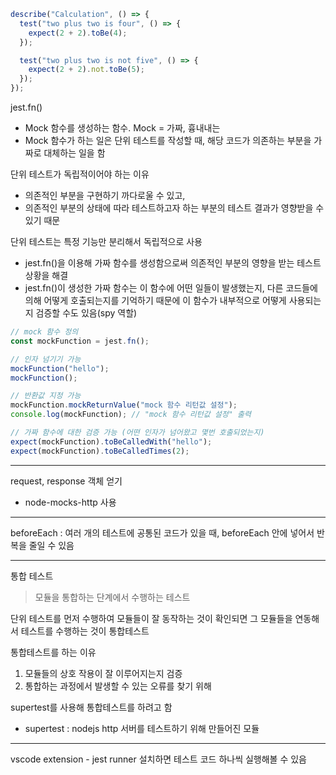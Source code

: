 ```javascript
describe("Calculation", () => {
  test("two plus two is four", () => {
    expect(2 + 2).toBe(4);
  });

  test("two plus two is not five", () => {
    expect(2 + 2).not.toBe(5);
  });
});
```

jest.fn()

- Mock 함수를 생성하는 함수. Mock = 가짜, 흉내내는
- Mock 함수가 하는 일은 단위 테스트를 작성할 때, 해당 코드가 의존하는 부분을 가짜로 대체하는 일을 함

단위 테스트가 독립적이어야 하는 이유

- 의존적인 부분을 구현하기 까다로울 수 있고,
- 의존적인 부분의 상태에 따라 테스트하고자 하는 부분의 테스트 결과가 영향받을 수 있기 때문

단위 테스트는 특정 기능만 분리해서 독립적으로 사용

- jest.fn()을 이용해 가짜 함수를 생성함으로써 의존적인 부분의 영향을 받는 테스트 상황을 해결
- jest.fn()이 생성한 가짜 함수는 이 함수에 어떤 일들이 발생했는지, 다른 코드들에 의해 어떻게 호출되는지를 기억하기 때문에 이 함수가 내부적으로 어떻게 사용되는지 검증할 수도 있음(spy 역할)

```javascript
// mock 함수 정의
const mockFunction = jest.fn();

// 인자 넘기기 가능
mockFunction("hello");
mockFunction();

// 반환값 지정 가능
mockFunction.mockReturnValue("mock 함수 리턴값 설정");
console.log(mockFunction); // "mock 함수 리턴값 설정" 출력

// 가짜 함수에 대한 검증 가능 (어떤 인자가 넘어왔고 몇번 호출되었는지)
expect(mockFunction).toBeCalledWith("hello");
expect(mockFunction).toBeCalledTimes(2);
```

---

request, response 객체 얻기

- node-mocks-http 사용

---

beforeEach
: 여러 개의 테스트에 공통된 코드가 있을 때, beforeEach 안에 넣어서 반복을 줄일 수 있음

---

통합 테스트

> 모듈을 통합하는 단계에서 수행하는 테스트

단위 테스트를 먼저 수행하여 모듈들이 잘 동작하는 것이 확인되면
그 모듈들을 연동해서 테스트를 수행하는 것이 통합테스트

통합테스트를 하는 이유

1. 모듈들의 상호 작용이 잘 이루어지는지 검증
2. 통합하는 과정에서 발생할 수 있는 오류를 찾기 위해

supertest를 사용해 통합테스트를 하려고 함

- supertest : nodejs http 서버를 테스트하기 위해 만들어진 모듈

---

vscode extension - jest runner 설치하면 테스트 코드 하나씩 실행해볼 수 있음
